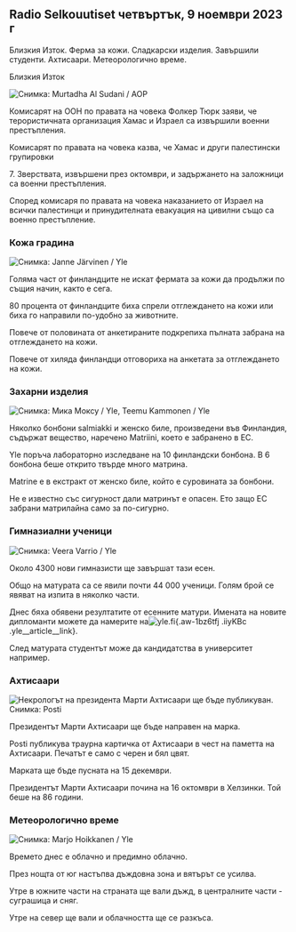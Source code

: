## Radio Selkouutiset четвъртък, 9 ноември 2023 г

Близкия Изток. Ферма за кожи. Сладкарски изделия. Завършили студенти. Ахтисаари. Метеорологично време.

Близкия Изток

![ Снимка: Murtadha Al Sudani / AOP](https://images.cdn.yle.fi/image/upload/c_crop,h_3078,w_5472,x_0,y_570/ar_1.7777777777777777,c_fill,g_faces,h_675,w_1200/dpr_1.0/q_auto:eco/f_auto/fl_lossy/v1699096585/39-11958306546279b91a3b)

Комисарят на ООН по правата на човека Фолкер Тюрк заяви, че терористичната организация Хамас и Израел са извършили военни престъпления.

Комисарят по правата на човека казва, че Хамас и други палестински групировки

7\. Зверствата, извършени през октомври, и задържането на заложници са военни престъпления.

Според комисаря по правата на човека наказанието от Израел на всички палестинци и принудителната евакуация на цивилни също са военно престъпление.

### Кожа градина

![ Снимка: Janne Järvinen / Yle](https://images.cdn.yle.fi/image/upload/c_crop,h_4024,w_7154,x_3,y_757/ar_1.7777777777777777,c_fill,g_faces,h_675,w_1200/dpr_1.0/q_auto:eco/f_auto/fl_lossy/v1696520411/39-1181991651ed3e183fc7)

Голяма част от финландците не искат фермата за кожи да продължи по същия начин, както е сега.

80 процента от финландците биха спрели отглеждането на кожи или биха го направили по-удобно за животните.

Повече от половината от анкетираните подкрепиха пълната забрана на отглеждането на кожи.

Повече от хиляда финландци отговориха на анкетата за отглеждането на кожи.

### Захарни изделия

![ Снимка: Мика Моксу / Yle, Teemu Kammonen / Yle](https://images.cdn.yle.fi/image/upload/c_crop,h_1814,w_3217,x_0,y_0/ar_1.7777777777777777,c_fill,g_faces,h_675,w_1200/dpr_1.0/q_auto:eco/f_auto/fl_lossy/v1699517933/39-1197951654c95aa03257)

Няколко бонбони salmiakki и женско биле, произведени във Финландия, съдържат вещество, наречено Matriini, което е забранено в ЕС.

Yle поръча лабораторно изследване на 10 финландски бонбона. В 6 бонбона беше открито твърде много матрина.

Matrine е в екстракт от женско биле, който е суровината за бонбони.

Не е известно със сигурност дали матринът е опасен. Ето защо ЕС забрани матрилайна само за по-сигурно.

### Гимназиални ученици

![ Снимка: Veera Varrio / Yle](https://images.cdn.yle.fi/image/upload/c_crop,h_1080,w_1919,x_0,y_0/ar_1.7777777777777777,c_fill,g_faces,h_675,w_1200/dpr_1.0/q_auto:eco/f_auto/fl_lossy/v1699354150/39-11968216549e8120dbd8)

Около 4300 нови гимназисти ще завършат тази есен.

Общо на матурата са се явили почти 44 000 ученици. Голям брой се явяват на изпита в няколко части.

Днес бяха обявени резултатите от есенните матури. Имената на новите дипломанти можете да намерите на![yle.fi](https://yle.fi/a/74-20057938){.aw-1bz6tfj .iiyKBc .yle__article__link}.

След матурата студентът може да кандидатства в университет например.

### Ахтисаари

![Некрологът на президента Марти Ахтисаари ще бъде публикуван. Снимка: Posti](https://images.cdn.yle.fi/image/upload/c_crop,h_839,w_1497,x_0,y_0/ar_1.7777777777777777,c_fill,g_faces,h_675,w_1200/dpr_1.0/q_auto:eco/f_auto/fl_lossy/v1699530416/39-1198123654cc6189c3ab)

Президентът Марти Ахтисаари ще бъде направен на марка.

Posti публикува траурна картичка от Ахтисаари в чест на паметта на Ахтисаари. Печатът е само с черен и бял цвят.

Марката ще бъде пусната на 15 декември.

Президентът Марти Ахтисаари почина на 16 октомври в Хелзинки. Той беше на 86 години.

### Метеорологично време

![ Снимка: Marjo Hoikkanen / Yle](https://images.cdn.yle.fi/image/upload/c_crop,h_1080,w_1919,x_0,y_0/ar_1.7777777777777777,c_fill,g_faces,h_675,w_1200/dpr_1.0/q_auto:eco/f_auto/fl_lossy/v1699507570/39-1197896654c6d10b133e)

Времето днес е облачно и предимно облачно.

През нощта от юг настъпва дъждовна зона и вятърът се усилва.

Утре в южните части на страната ще вали дъжд, в централните части - суграшица и сняг.

Утре на север ще вали и облачността ще се разкъса.